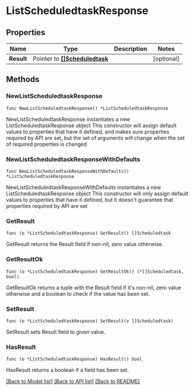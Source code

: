 # ListScheduledtaskResponse

## Properties

Name | Type | Description | Notes
------------ | ------------- | ------------- | -------------
**Result** | Pointer to [**[]Scheduledtask**](Scheduledtask.md) |  | [optional] 

## Methods

### NewListScheduledtaskResponse

`func NewListScheduledtaskResponse() *ListScheduledtaskResponse`

NewListScheduledtaskResponse instantiates a new ListScheduledtaskResponse object
This constructor will assign default values to properties that have it defined,
and makes sure properties required by API are set, but the set of arguments
will change when the set of required properties is changed

### NewListScheduledtaskResponseWithDefaults

`func NewListScheduledtaskResponseWithDefaults() *ListScheduledtaskResponse`

NewListScheduledtaskResponseWithDefaults instantiates a new ListScheduledtaskResponse object
This constructor will only assign default values to properties that have it defined,
but it doesn't guarantee that properties required by API are set

### GetResult

`func (o *ListScheduledtaskResponse) GetResult() []Scheduledtask`

GetResult returns the Result field if non-nil, zero value otherwise.

### GetResultOk

`func (o *ListScheduledtaskResponse) GetResultOk() (*[]Scheduledtask, bool)`

GetResultOk returns a tuple with the Result field if it's non-nil, zero value otherwise
and a boolean to check if the value has been set.

### SetResult

`func (o *ListScheduledtaskResponse) SetResult(v []Scheduledtask)`

SetResult sets Result field to given value.

### HasResult

`func (o *ListScheduledtaskResponse) HasResult() bool`

HasResult returns a boolean if a field has been set.


[[Back to Model list]](../README.md#documentation-for-models) [[Back to API list]](../README.md#documentation-for-api-endpoints) [[Back to README]](../README.md)


